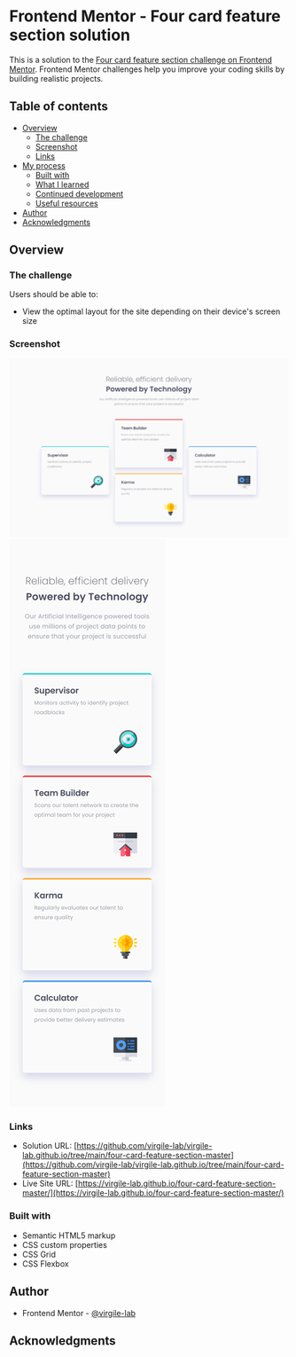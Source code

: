 # Frontend Mentor - Four card feature section solution

This is a solution to the [Four card feature section challenge on Frontend Mentor](https://www.frontendmentor.io/challenges/four-card-feature-section-weK1eFYK). Frontend Mentor challenges help you improve your coding skills by building realistic projects. 

## Table of contents

- [Overview](#overview)
  - [The challenge](#the-challenge)
  - [Screenshot](#screenshot)
  - [Links](#links)
- [My process](#my-process)
  - [Built with](#built-with)
  - [What I learned](#what-i-learned)
  - [Continued development](#continued-development)
  - [Useful resources](#useful-resources)
- [Author](#author)
- [Acknowledgments](#acknowledgments)

## Overview

### The challenge

Users should be able to:

- View the optimal layout for the site depending on their device's screen size

### Screenshot

![](./Screenshot_Desktop.png)
![](./Screenshot_Mobile.png)

### Links

- Solution URL: [https://github.com/virgile-lab/virgile-lab.github.io/tree/main/four-card-feature-section-master](https://github.com/virgile-lab/virgile-lab.github.io/tree/main/four-card-feature-section-master)
- Live Site URL: [https://virgile-lab.github.io/four-card-feature-section-master/](https://virgile-lab.github.io/four-card-feature-section-master/)

### Built with

- Semantic HTML5 markup
- CSS custom properties
- CSS Grid
- CSS Flexbox

## Author

- Frontend Mentor - [@virgile-lab](https://www.frontendmentor.io/profile/virgile-lab)

## Acknowledgments

